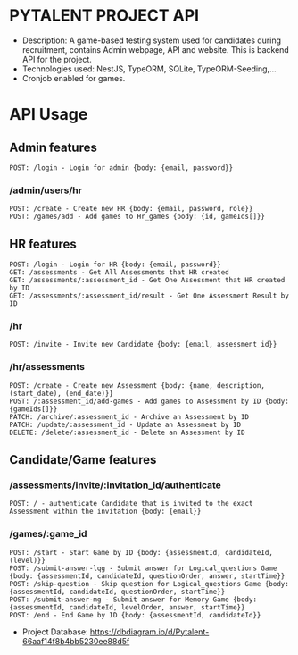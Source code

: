 # PYTALENT PROJECT API

- Description: A game-based testing system used for candidates during recruitment, contains Admin webpage, API and website. This is backend API for the project.
- Technologies used: NestJS, TypeORM, SQLite, TypeORM-Seeding,...
- Cronjob enabled for games.

# API Usage

## Admin features

    POST: /login - Login for admin {body: {email, password}}

### /admin/users/hr

    POST: /create - Create new HR {body: {email, password, role}}
    POST: /games/add - Add games to Hr_games {body: {id, gameIds[]}}

## HR features

    POST: /login - Login for HR {body: {email, password}}
    GET: /assessments - Get All Assessments that HR created
    GET: /assessments/:assessment_id - Get One Assessment that HR created by ID
    GET: /assessments/:assessment_id/result - Get One Assessment Result by ID

### /hr

    POST: /invite - Invite new Candidate {body: {email, assessment_id}}

### /hr/assessments

    POST: /create - Create new Assessment {body: {name, description, (start_date), (end_date)}}
    POST: /:assessment_id/add-games - Add games to Assessment by ID {body: {gameIds[]}}
    PATCH: /archive/:assessment_id - Archive an Assessment by ID
    PATCH: /update/:assessment_id - Update an Assessment by ID
    DELETE: /delete/:assessment_id - Delete an Assessment by ID

## Candidate/Game features

### /assessments/invite/:invitation_id/authenticate

    POST: / - authenticate Candidate that is invited to the exact Assessment within the invitation {body: {email}}

### /games/:game_id

    POST: /start - Start Game by ID {body: {assessmentId, candidateId, (level)}}
    POST: /submit-answer-lqg - Submit answer for Logical_questions Game {body: {assessmentId, candidateId, questionOrder, answer, startTime}}
    POST: /skip-question - Skip question for Logical_questions Game {body: {assessmentId, candidateId, questionOrder, startTime}}
    POST: /submit-answer-mg - Submit answer for Memory Game {body: {assessmentId, candidateId, levelOrder, answer, startTime}}
    POST: /end - End Game by ID {body: {assessmentId, candidateId}}

- Project Database: https://dbdiagram.io/d/Pytalent-66aaf14f8b4bb5230ee88d5f
